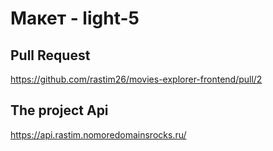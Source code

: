 # Макет - light-5

## Pull Request
https://github.com/rastim26/movies-explorer-frontend/pull/2

## The project Api
https://api.rastim.nomoredomainsrocks.ru/
